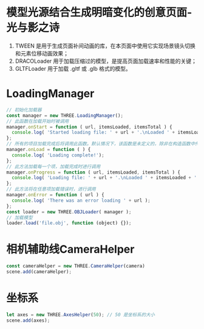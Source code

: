 # 模型光源结合生成明暗变化的创意页面-光与影之诗
1. TWEEN 是用于生成页面补间动画的库，在本页面中使用它实现场景镜头切换和元素位移动画效果；
2. DRACOLoader 用于加载压缩过的模型，是提高页面加载速率和性能的关键；
3. GLTFLoader 用于加载 .gltf 或 .glb 格式的模型。

# LoadingManager
```js
// 初始化加载器
const manager = new THREE.LoadingManager();
// 此函数在加载开始时被调用
manager.onStart = function ( url, itemsLoaded, itemsTotal ) {
  console.log( 'Started loading file: ' + url + '.\nLoaded ' + itemsLoaded + ' of ' + itemsTotal + ' files.' );
};
// 所有的项目加载完成后将调用此函数。默认情况下，该函数是未定义的，除非在构造函数中传入
manager.onLoad = function ( ) {
  console.log( 'Loading complete!');
};
// 此方法加载每一个项，加载完成时进行调用
manager.onProgress = function ( url, itemsLoaded, itemsTotal ) {
  console.log( 'Loading file: ' + url + '.\nLoaded ' + itemsLoaded + ' of ' + itemsTotal + ' files.' );
};
// 此方法将在任意项加载错误时，进行调用
manager.onError = function ( url ) {
  console.log( 'There was an error loading ' + url );
};
const loader = new THREE.OBJLoader( manager );
// 加载模型
loader.load('file.obj', function (object) {});

```

# 相机辅助线CameraHelper
```js
const cameraHelper = new THREE.CameraHelper(camera)
scene.add(cameraHelper);
```

# 坐标系
```js
let axes = new THREE.AxesHelper(50); // 50 是坐标系的大小  
scene.add(axes);  
```
